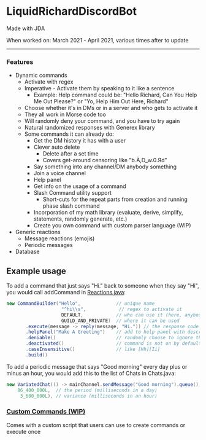 # LiquidRichardDiscordBot
Made with JDA

When worked on: March 2021 - April 2021, various times after to update

- - -

### Features

* Dynamic commands
  * Activate with regex
  * Imperative - Activate them by speaking to it like a sentence
    * Example: Help command could be: "Hello Richard, Can You Help Me Out Please?" or "Yo, Help Him Out Here, Richard"
  * Choose whether it's in DMs or in a server and who gets to activate it
  * They all work in Morse code too
  * Will randomly deny your command, and you have to try again
  * Natural randomized responses with Generex library
  * Some commands it can already do:
    * Get the DM history it has with a user
    * Clever auto delete
      * Delete after a set time
      * Covers get-around censoring like "b.Ä,D_w.0.Яd"
    * Say something into any channel/DM anybody something
    * Join a voice channel
    * Help panel
    * Get info on the usage of a command
    * Slash Command utility support
      * Short-cuts for the repeat parts from creation and running phase slash command
    * Incorporation of my math library (evaluate, derive, simplify, statements, randomly generate, etc.)
    * Create you own command with custom parser language (WIP)
* Generic reactions
  * Message reactions (emojis)
  * Periodic messages
* Database

## Example usage

To add a command that just says "Hi." back to someone when they say "Hi",
you would call addCommand in [Reactions.java](src/main/java/com/wordpress/brancodes/messaging/reactions/Reactions.java):
```java
new CommandBuilder("Hello",             // unique name
                    "^hi\\s",            // regex to activate it
                    DEFAULT,            // who can use it (here, anybody can)
                    GUILD_AND_PRIVATE)  // where it can be used
       .execute(message -> reply(message, "Hi.")) // the response code
       .helpPanel("Make A Greeting")    // add to help panel with description
       .deniable()                      // randomly choose to ignore their greeting
       .deactivated()                   // command is not on by default
       .caseInsensitive()               // like [Hh][Ii]
       .build()
```

To add a periodic message that says "Good morning" every day plus or minus an hour,
you would add this to the list of Chats in Chats.java:

```java
new VariatedChat(() -> mainChannel.sendMessage("Good morning").queue(),
    86_400_000L,  // the period (milliseconds in a day)
     3_600_000L), // variance (milliseconds in an hour)
```

### [Custom Commands (WIP)](src/main/java/com/wordpress/brancodes/messaging/reactions/commands/custom/custom_command.md)

Comes with a custom script that users can use to create commands or execute once


